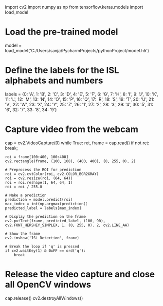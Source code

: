 import cv2
import numpy as np
from tensorflow.keras.models import load_model

# Load the pre-trained model
model = load_model('C:/Users/sanja/PycharmProjects/pythonProject/model.h5')


# Define the labels for the ISL alphabets and numbers
labels = {0: 'A', 1: 'B', 2: 'C', 3: 'D', 4: 'E', 5: 'F', 6: 'G', 7: 'H', 8: 'I', 9: 'J',
          10: 'K', 11: 'L', 12: 'M', 13: 'N', 14: 'O', 15: 'P', 16: 'Q', 17: 'R', 18: 'S',
          19: 'T', 20: 'U', 21: 'V', 22: 'W', 23: 'X', 24: 'Y', 25: 'Z', 26: '1', 27: '2',
          28: '3', 29: '4', 30: '5', 31: '6', 32: '7', 33: '8', 34: '9'}

# Capture video from the webcam
cap = cv2.VideoCapture(0)
while True:
    ret, frame = cap.read()
    if not ret:
        break;
        
    roi = frame[100:400, 100:400]
    cv2.rectangle(frame, (100, 100), (400, 400), (0, 255, 0), 2)

    # Preprocess the ROI for prediction
    roi = cv2.cvtColor(roi, cv2.COLOR_BGR2GRAY)
    roi = cv2.resize(roi, (64, 64))
    roi = roi.reshape(1, 64, 64, 1)
    roi = roi / 255.0

    # Make a prediction
    prediction = model.predict(roi)
    max_index = int(np.argmax(prediction))
    predicted_label = labels[max_index]

    # Display the prediction on the frame
    cv2.putText(frame, predicted_label, (100, 90), cv2.FONT_HERSHEY_SIMPLEX, 1, (0, 255, 0), 2, cv2.LINE_AA)

    # Show the frame
    cv2.imshow('ISL Detection', frame)

    # Break the loop if 'q' is pressed
    if cv2.waitKey(1) & 0xFF == ord('q'):
        break

# Release the video capture and close all OpenCV windows
cap.release()
cv2.destroyAllWindows()
